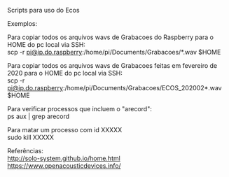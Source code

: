 Scripts para uso do Ecos

Exemplos:  

Para copiar todos os arquivos wavs de Grabacoes do Raspberry para o HOME do pc local via SSH:  
scp -r pi@ip.do.raspberry:/home/pi/Documents/Grabacoes/*.wav $HOME  
  
Para copiar todos os arquivos wavs de Grabacoes feitas em fevereiro de 2020 para o HOME do pc local via SSH:  
scp -r pi@ip.do.raspberry:/home/pi/Documents/Grabacoes/ECOS_202002*.wav $HOME
  
  
Para verificar processos que incluem o "arecord":  
ps aux | grep arecord  
  
Para matar um processo com id XXXXX  
sudo kill XXXXX

Referências:  
http://solo-system.github.io/home.html  
https://www.openacousticdevices.info/  

